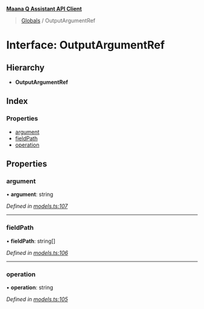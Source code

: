 **[Maana Q Assistant API Client](../README.md)**

> [Globals](../README.md) / OutputArgumentRef

# Interface: OutputArgumentRef

## Hierarchy

* **OutputArgumentRef**

## Index

### Properties

* [argument](outputargumentref.md#argument)
* [fieldPath](outputargumentref.md#fieldpath)
* [operation](outputargumentref.md#operation)

## Properties

### argument

•  **argument**: string

*Defined in [models.ts:107](https://github.com/maana-io/q-assistant-client/blob/develop/src/models.ts#L107)*

___

### fieldPath

•  **fieldPath**: string[]

*Defined in [models.ts:106](https://github.com/maana-io/q-assistant-client/blob/develop/src/models.ts#L106)*

___

### operation

•  **operation**: string

*Defined in [models.ts:105](https://github.com/maana-io/q-assistant-client/blob/develop/src/models.ts#L105)*
